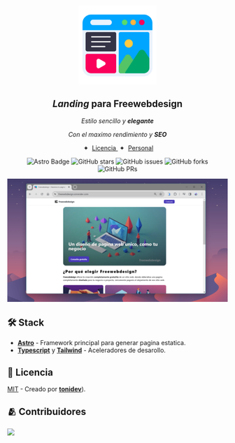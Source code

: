 

<div align="center">
<img src="logo.png" height="180px" width="auto" /> 
        
<h2>
    <em>Landing</em> para Freewebdesign
</h2>
</a>
<p>
  <em>
    Estilo sencillo y <strong>elegante</strong>
  </em></p>
</p>


<p>
  <em>
    Con el maximo rendimiento y <strong>SEO</strong>
  </em>

</p>

</div>

<div align="center">
    <span>&nbsp;✦&nbsp;</span>
    <a href="#licencia">
        Licencia
    </a>
    <span>&nbsp;✦&nbsp;</span>
    <a href="https://portfolio-tonidev.netlify.app/">
        Personal
    </a>
</div>

<p></p>

<div align="center">

![Astro Badge](https://img.shields.io/badge/Astro-BC52EE?logo=astro&logoColor=fff&style=flat)
![GitHub stars](https://img.shields.io/github/stars/EseToni/Freewebdesign)
![GitHub issues](https://img.shields.io/github/issues/EseToni/Freewebdesign)
![GitHub forks](https://img.shields.io/github/forks/EseToniFreewebdesign)
![GitHub PRs](https://img.shields.io/github/issues-pr/EseToni/Freewebdesign)

</div>
    <a href="https://freewebdesign.onrender.com/" target="_blank">
      <img src="portada.png"/>
    </a>

## 🛠️ Stack

- [**Astro**](https://astro.build/) - Framework principal para generar pagina estatica.
- [**Typescript**](https://www.typescriptlang.org/) y [**Tailwind**](https://www.typescriptlang.org/)  - Aceleradores de desarollo.


## 🔑 Licencia

[MIT](LICENSE.txt) - Creado por [**tonidev**](https://github.com/EseToni/)).

## 🫂 Contribuidores

  <a href="https://github.com/EseToni/Portfolio-Template/graphs/contributors">
    <img src="https://contrib.rocks/image?repo=EseToni/Freewebdesign" />
  <a/>
